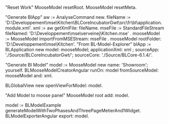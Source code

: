 "Reset Work"
MooseModel resetRoot.
MooseModel resetMeta.

"Generate BlApp"
aw := AnalyseCommand new.
fileName := 'D:\Developpement\mse\Kitchen\BLCoreIncubatorGwt\src\fr\bl\application.module.xml'. 
xml := aw getXmlFile: fileName.
mseFile := StandardFileStream fileNamed: 'D:\Developpement\mse\verveinej\Kitchen.mse' .
mooseModel := MooseModel importFromMSEStream: mseFile .
mooseModel rootFolder: 'D:\Developpement\mse\Kitchen\'.
"From BL-Model-Explorer"
blApp := BLApplication new model: mooseModel; applicationXml: xml ; sourceApp: './Source/BLCoreIncubatorGwt/'; sourceCore: './Source/BLCore-6.1.4/'.

"Generate Bl Model"
model := MooseModel new name: 'Showroom'; yourself.
BLMooseModelCreatorAngular runOn: model fromSourceModel: mooseModel and: xml.

BLGlobalView new openViewForModel: model.

"Add Model to moose panel"
MooseModel root add: model.

model := BLModelExample generateModelWithTwoPhasesAndThreePageMetierAnd1Widget.
BLModelExporterAngular export: model.